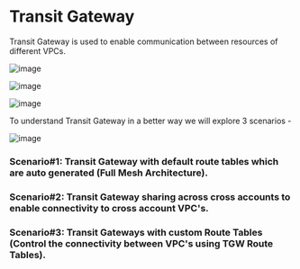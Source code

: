 # Transit Gateway

Transit Gateway is used to enable communication between resources of different VPCs.

![image](https://github.com/snbdevops/Cloud-DevOps-Learning/assets/83505877/abec2b95-67af-4922-b205-68b51c35aa7b)

![image](https://github.com/snbdevops/Cloud-DevOps-Learning/assets/83505877/93d31bb7-a28d-41f2-bce3-f1d6d686b2e1)

![image](https://github.com/snbdevops/Cloud-DevOps-Learning/assets/83505877/f9cfcacf-eff1-4c33-8f60-6589bf4cef0d)

To understand Transit Gateway in a better way we will explore 3 scenarios -

![image](https://github.com/snbdevops/Cloud-DevOps-Learning/assets/83505877/61c52e80-106b-46c7-83b6-9972ddf8518d)


### Scenario#1: Transit Gateway with default route tables which are auto generated (Full Mesh Architecture).




### Scenario#2: Transit Gateway sharing across cross accounts to enable connectivity to cross account VPC's.


### Scenario#3: Transit Gateways with custom Route Tables (Control the connectivity between VPC's using TGW Route Tables).
